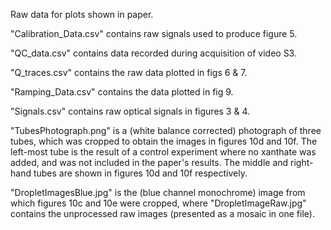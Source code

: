 Raw data for plots shown in paper.

"Calibration_Data.csv" contains raw signals used to produce figure 5.

"QC_data.csv" contains data recorded during acquisition of video S3.

"Q_traces.csv" contains the raw data plotted in figs 6 & 7.

"Ramping_Data.csv" contains the data plotted in fig 9. 

"Signals.csv" contains raw optical signals in figures 3 & 4. 

"TubesPhotograph.png" is a (white balance corrected) photograph of three tubes, which was cropped to obtain the images in figures 10d and 10f. The left-most tube is the result of a control experiment where no xanthate was added, and was not included in the paper's results. The middle and right-hand tubes are shown in figures 10d and 10f respectively.

"DropletImagesBlue.jpg" is the (blue channel monochrome) image from which figures 10c and 10e were cropped, where "DropletImageRaw.jpg" contains the unprocessed raw images (presented as a mosaic in one file).
